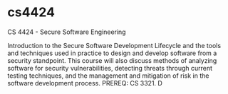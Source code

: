 # cs4424

CS 4424 - Secure Software Engineering

Introduction to the Secure Software Development Lifecycle and the tools and techniques used in practice to design and develop software from a security standpoint. This course will also discuss methods of analyzing software for security vulnerabilities, detecting threats through current testing techniques, and the management and mitigation of risk in the software development process. PREREQ: CS 3321. D
